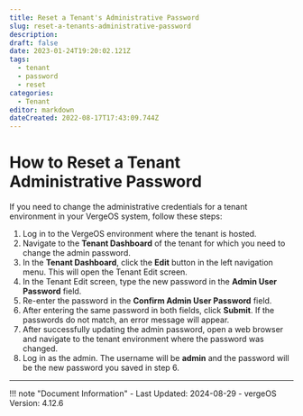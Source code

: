 ```yaml
---
title: Reset a Tenant's Administrative Password
slug: reset-a-tenants-administrative-password
description: 
draft: false
date: 2023-01-24T19:20:02.121Z
tags:
  - tenant
  - password
  - reset
categories:
  - Tenant
editor: markdown
dateCreated: 2022-08-17T17:43:09.744Z
---
```


# How to Reset a Tenant Administrative Password

If you need to change the administrative credentials for a tenant environment in your VergeOS system, follow these steps:

1. Log in to the VergeOS environment where the tenant is hosted.
2. Navigate to the **Tenant Dashboard** of the tenant for which you need to change the admin password.
3. In the **Tenant Dashboard**, click the **Edit** button in the left navigation menu. This will open the Tenant Edit screen.
4. In the Tenant Edit screen, type the new password in the **Admin User Password** field.
5. Re-enter the password in the **Confirm Admin User Password** field.
6. After entering the same password in both fields, click **Submit**. If the passwords do not match, an error message will appear.
7. After successfully updating the admin password, open a web browser and navigate to the tenant environment where the password was changed.
8. Log in as the admin. The username will be **admin** and the password will be the new password you saved in step 6.

---

!!! note "Document Information"
    - Last Updated: 2024-08-29
    - vergeOS Version: 4.12.6

